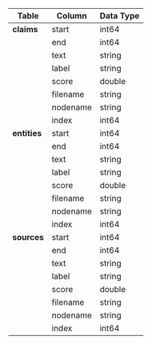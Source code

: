 

| **Table**  | **Column** | **Data Type** |
|------------|------------|---------------|
| **claims** | start      | int64         |
|            | end        | int64         |
|            | text       | string        |
|            | label      | string        |
|            | score      | double        |
|            | filename   | string        |
|            | nodename   | string        |
|            | index      | int64         |
| **entities** | start    | int64         |
|            | end        | int64         |
|            | text       | string        |
|            | label      | string        |
|            | score      | double        |
|            | filename   | string        |
|            | nodename   | string        |
|            | index      | int64         |
| **sources** | start     | int64         |
|            | end        | int64         |
|            | text       | string        |
|            | label      | string        |
|            | score      | double        |
|            | filename   | string        |
|            | nodename   | string        |
|            | index      | int64         |